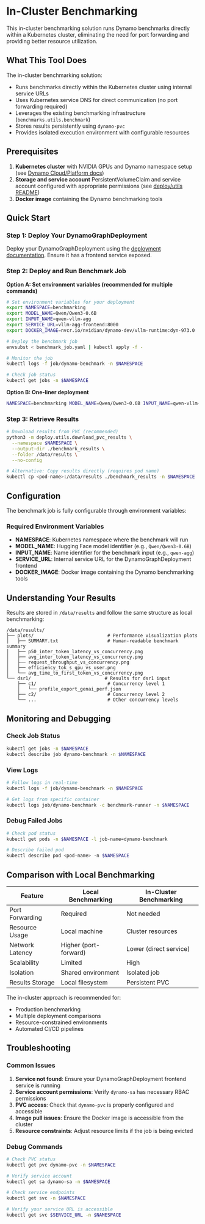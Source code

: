 <!-- # SPDX-FileCopyrightText: Copyright (c) 2025 NVIDIA CORPORATION & AFFILIATES. All rights reserved.
# SPDX-License-Identifier: Apache-2.0
#
# Licensed under the Apache License, Version 2.0 (the "License");
# you may not use this file except in compliance with the License.
# You may obtain a copy of the License at
#
# http://www.apache.org/licenses/LICENSE-2.0
#
# Unless required by applicable law or agreed to in writing, software
# distributed under the License is distributed on an "AS IS" BASIS,
# WITHOUT WARRANTIES OR CONDITIONS OF ANY KIND, either express or implied.
# See the License for the specific language governing permissions and
# limitations under the License. -->

# In-Cluster Benchmarking

This in-cluster benchmarking solution runs Dynamo benchmarks directly within a Kubernetes cluster, eliminating the need for port forwarding and providing better resource utilization.

## What This Tool Does

The in-cluster benchmarking solution:
- Runs benchmarks directly within the Kubernetes cluster using internal service URLs
- Uses Kubernetes service DNS for direct communication (no port forwarding required)
- Leverages the existing benchmarking infrastructure (`benchmarks.utils.benchmark`)
- Stores results persistently using `dynamo-pvc`
- Provides isolated execution environment with configurable resources

## Prerequisites

1. **Kubernetes cluster** with NVIDIA GPUs and Dynamo namespace setup (see [Dynamo Cloud/Platform docs](../../docs/guides/dynamo_deploy/README.md))
2. **Storage and service account** PersistentVolumeClaim and service account configured with appropriate permissions (see [deploy/utils README](../../deploy/utils/README.md))
3. **Docker image** containing the Dynamo benchmarking tools

## Quick Start

### Step 1: Deploy Your DynamoGraphDeployment
Deploy your DynamoGraphDeployment using the [deployment documentation](../../components/backends/). Ensure it has a frontend service exposed.

### Step 2: Deploy and Run Benchmark Job

**Option A: Set environment variables (recommended for multiple commands)**
```bash
# Set environment variables for your deployment
export NAMESPACE=benchmarking
export MODEL_NAME=Qwen/Qwen3-0.6B
export INPUT_NAME=qwen-vllm-agg
export SERVICE_URL=vllm-agg-frontend:8000
export DOCKER_IMAGE=nvcr.io/nvidian/dynamo-dev/vllm-runtime:dyn-973.0

# Deploy the benchmark job
envsubst < benchmark_job.yaml | kubectl apply -f -

# Monitor the job
kubectl logs -f job/dynamo-benchmark -n $NAMESPACE

# Check job status
kubectl get jobs -n $NAMESPACE
```

**Option B: One-liner deployment**
```bash
NAMESPACE=benchmarking MODEL_NAME=Qwen/Qwen3-0.6B INPUT_NAME=qwen-vllm-agg SERVICE_URL=vllm-agg-frontend:8000 DOCKER_IMAGE=nvcr.io/nvidian/dynamo-dev/vllm-runtime:dyn-973.0 envsubst < benchmark_job.yaml | kubectl apply -f -
```

### Step 3: Retrieve Results
```bash
# Download results from PVC (recommended)
python3 -m deploy.utils.download_pvc_results \
  --namespace $NAMESPACE \
  --output-dir ./benchmark_results \
  --folder /data/results \
  --no-config

# Alternative: Copy results directly (requires pod name)
kubectl cp <pod-name>:/data/results ./benchmark_results -n $NAMESPACE
```

## Configuration

The benchmark job is fully configurable through environment variables:

### Required Environment Variables

- **NAMESPACE**: Kubernetes namespace where the benchmark will run
- **MODEL_NAME**: Hugging Face model identifier (e.g., `Qwen/Qwen3-0.6B`)
- **INPUT_NAME**: Name identifier for the benchmark input (e.g., `qwen-agg`)
- **SERVICE_URL**: Internal service URL for the DynamoGraphDeployment frontend
- **DOCKER_IMAGE**: Docker image containing the Dynamo benchmarking tools

## Understanding Your Results

Results are stored in `/data/results` and follow the same structure as local benchmarking:

```text
/data/results/
├── plots/                           # Performance visualization plots
│   ├── SUMMARY.txt                  # Human-readable benchmark summary
│   ├── p50_inter_token_latency_vs_concurrency.png
│   ├── avg_inter_token_latency_vs_concurrency.png
│   ├── request_throughput_vs_concurrency.png
│   ├── efficiency_tok_s_gpu_vs_user.png
│   └── avg_time_to_first_token_vs_concurrency.png
└── dsr1/                           # Results for dsr1 input
    ├── c1/                          # Concurrency level 1
    │   └── profile_export_genai_perf.json
    ├── c2/                          # Concurrency level 2
    └── ...                          # Other concurrency levels
```

## Monitoring and Debugging

### Check Job Status
```bash
kubectl get jobs -n $NAMESPACE
kubectl describe job dynamo-benchmark -n $NAMESPACE
```

### View Logs
```bash
# Follow logs in real-time
kubectl logs -f job/dynamo-benchmark -n $NAMESPACE

# Get logs from specific container
kubectl logs job/dynamo-benchmark -c benchmark-runner -n $NAMESPACE
```

### Debug Failed Jobs
```bash
# Check pod status
kubectl get pods -n $NAMESPACE -l job-name=dynamo-benchmark

# Describe failed pod
kubectl describe pod <pod-name> -n $NAMESPACE
```

## Comparison with Local Benchmarking

| Feature | Local Benchmarking | In-Cluster Benchmarking |
|---------|-------------------|------------------------|
| Port Forwarding | Required | Not needed |
| Resource Usage | Local machine | Cluster resources |
| Network Latency | Higher (port-forward) | Lower (direct service) |
| Scalability | Limited | High |
| Isolation | Shared environment | Isolated job |
| Results Storage | Local filesystem | Persistent PVC |

The in-cluster approach is recommended for:
- Production benchmarking
- Multiple deployment comparisons
- Resource-constrained environments
- Automated CI/CD pipelines

## Troubleshooting

### Common Issues

1. **Service not found**: Ensure your DynamoGraphDeployment frontend service is running
2. **Service account permissions**: Verify `dynamo-sa` has necessary RBAC permissions
3. **PVC access**: Check that `dynamo-pvc` is properly configured and accessible
4. **Image pull issues**: Ensure the Docker image is accessible from the cluster
5. **Resource constraints**: Adjust resource limits if the job is being evicted

### Debug Commands

```bash
# Check PVC status
kubectl get pvc dynamo-pvc -n $NAMESPACE

# Verify service account
kubectl get sa dynamo-sa -n $NAMESPACE

# Check service endpoints
kubectl get svc -n $NAMESPACE

# Verify your service URL is accessible
kubectl get svc $SERVICE_URL -n $NAMESPACE
```